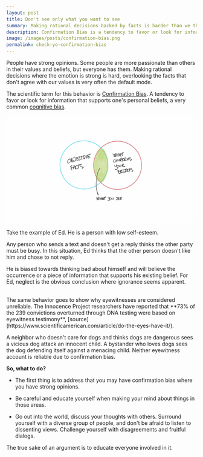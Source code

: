 ```yaml
---
layout: post
title: Don't see only what you want to see
summary: Making rational decisions backed by facts is harder than we think
description: Confirmation Bias is a tendency to favor or look for information that supports one's personal beliefs. We talk more about Confirmation Bias, how it affects your decision making and how we can address and tackle it.
image: /images/posts/confirmation-bias.png
permalink: check-yo-confirmation-bias
---
```


People have strong opinions. Some people are more passionate than others in their values and beliefs, but everyone has them. Making rational decisions where the emotion is strong is hard, overlooking the facts that don't agree with our values is very often the default mode.

The scientific term for this behavior is [Confirmation Bias](https://en.wikipedia.org/wiki/Confirmation_bias#:~:text=Confirmation%20bias%20is%20the%20tendency,evidence%2Dbased%20decision%2Dmaking.). A tendency to favor or look for information that supports one's personal beliefs, a very common [cognitive bias](https://www.verywellmind.com/what-is-a-cognitive-bias-2794963#:~:text=A%20cognitive%20bias%20is%20a,and%20judgments%20that%20they%20make.).

![Confirmation Bias](/images/posts/confirmation-bias.png)

Take the example of Ed. He is a person with low self-esteem.

Any person who sends a text and doesn't get a reply thinks the other party must be busy. In this situation, Ed thinks that the other person doesn't like him and chose to not reply.

He is biased towards thinking bad about himself and will believe the occurrence or a piece of information that supports his existing belief. For Ed, neglect is the obvious conclusion where ignorance seems apparent.

<br>
The same behavior goes to show why eyewitnesses are considered unreliable. The Innocence Project researchers have reported that **73% of the 239 convictions overturned through DNA testing were based on eyewitness testimony**, [source](https://www.scientificamerican.com/article/do-the-eyes-have-it/).

A neighbor who doesn't care for dogs and thinks dogs are dangerous sees a vicious dog attack an innocent child. A bystander who loves dogs sees the dog defending itself against a menacing child. Neither eyewitness account is reliable due to confirmation bias.

**So, what to do?**

- The first thing is to address that you may have confirmation bias where you have strong opinions.

- Be careful and educate yourself when making your mind about things in those areas.

- Go out into the world, discuss your thoughts with others. Surround yourself with a diverse group of people, and don't be afraid to listen to dissenting views.
  Challenge yourself with disagreements and fruitful dialogs.

The true sake of an argument is to educate everyone involved in it.
